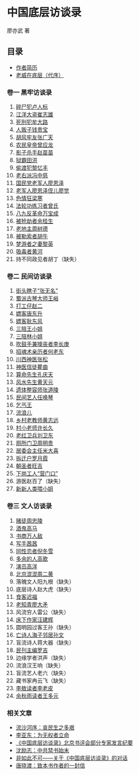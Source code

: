 # 中国底层访谈录

廖亦武 著

## 目录

- [作者简历](/corpse-walker/author)
- [老威在底层（代序）](/corpse-walker/preface)

### 卷一 黑牢访谈录

1. [碎尸犯卢人标](/corpse-walker/s01/01-01)
2. [江洋大盗崔志雄](/corpse-walker/s01/01-02)
3. [死刑犯牟大路](/corpse-walker/s01/01-03)
4. [人贩子钱贵宝](/corpse-walker/s01/01-04)
5. [胡风牢友张广天](/corpse-walker/s01/01-05)
6. [农民皇帝曾应龙](/corpse-walker/s01/01-06)
7. [影子杀手赵苗苗](/corpse-walker/s01/01-07)
8. [狱霸田洪](/corpse-walker/s01/01-08)
9. [偷渡犯黎忆丰](/corpse-walker/s01/01-09)
10. [老右派冯中慈](/corpse-walker/s01/01-10)
11. [国民党老军人廖恩泽](/corpse-walker/s01/01-11)
12. [老军人廖恩泽侄儿廖觉](/corpse-walker/s01/01-12)
13. [色情狂梁寒](/corpse-walker/s01/01-13)
14. [法轮功练习者曾氏](/corpse-walker/s01/01-14)
15. [八九反革命万宝成](/corpse-walker/s01/01-15)
16. [被抢劫者余桂生](/corpse-walker/s01/01-16)
17. [老地主周树德](/corpse-walker/s01/01-17)
18. [被勒索者胡牛](/corpse-walker/s01/01-18)
19. [梦游者之妻黎英](/corpse-walker/s01/01-19)
20. [吸毒者黄河](/corpse-walker/s01/01-20)
21. 持不同政见者胡丁（缺失）

### 卷二 民间访谈录

1. [街头瞎子“张无名”](/corpse-walker/s02/02-01)
2. [蜀派古琴大师王峪](/corpse-walker/s02/02-02)
3. [打工仔赵二](/corpse-walker/s02/02-03)
4. [嫖客唐东升](/corpse-walker/s02/02-04)
5. [嫖客耿东风](/corpse-walker/s02/02-05)
6. [三陪王小姐](/corpse-walker/s02/02-06)
7. [三陪林小姐](/corpse-walker/s02/02-07)
8. [吹鼓手兼嚎丧者李长庚](/corpse-walker/s02/02-08)
9. [招魂术亲历者何老东](/corpse-walker/s02/02-09)
10. [川西神医张松](/corpse-walker/s02/02-10)
11. [神医信徒瞿曲](/corpse-walker/s02/02-11)
12. [算命先生孔庆天](/corpse-walker/s02/02-12)
13. [风水先生黄天元](/corpse-walker/s02/02-13)
14. [遗体整容师张道陵](/corpse-walker/s02/02-14)
15. [民间艺人任唤琴](/corpse-walker/s02/02-15)
16. [乞丐王](/corpse-walker/s02/02-16)
17. [流浪儿](/corpse-walker/s02/02-17)
18. [乡村老教师黄志远](/corpse-walker/s02/02-18)
19. [村小老师许长久](/corpse-walker/s02/02-19)
20. [老红卫兵刘卫东](/corpse-walker/s02/02-20)
21. [厕所门卫周明贵](/corpse-walker/s02/02-21)
22. [居委会主任米大喜](/corpse-walker/s02/02-22)
23. [拆迁户罗月霞](/corpse-walker/s02/02-23)
24. [朝圣者旺吉](/corpse-walker/s02/02-24)
25. [下岗工人“营门口”](/corpse-walker/s02/02-25)
26. 游医赵百了（缺失）
27. [新新人类喂小姐](/corpse-walker/s02/02-27)

### 卷三 文人访谈录

1. [赌徒周忠陵](/corpse-walker/s03/03-01)
2. [酒鬼高马](/corpse-walker/s03/03-02)
3. [书商万人敌](/corpse-walker/s03/03-03)
4. [写手茜茜](/corpse-walker/s03/03-04)
5. [同性恋者倪冬雪](/corpse-walker/s03/03-05)
6. [多余的人高歌](/corpse-walker/s03/03-06)
7. [演员高洋](/corpse-walker/s03/03-07)
8. [北京混混周二黄](/corpse-walker/s03/03-08)
9. 落魄文人阳九根（缺失）
10. 底层诗人赵大虎（缺失）
11. [食客迟福](/corpse-walker/s03/03-11)
12. [老知青廖大矛](/corpse-walker/s03/03-12)
13. 风流穷人雷公（缺失）
14. [床下作家汪建辉](/corpse-walker/s03/03-14)
15. 圆明园过客王孙（缺失）
16. [亡诗人海子邻居孙文](/corpse-walker/s03/03-16)
17. 盲流诗人蒋大器（缺失）
18. [民刊主编罗吉](/corpse-walker/s03/03-18)
19. 边缘学者洪声（缺失）
20. 流浪汉王响（缺失）
21. 盲流艺人老六（缺失）
22. 藏书家冉云飞（缺失）
23. [李敖读者李老皮](/corpse-walker/s03/03-23)
24. [余秋雨读者王多元](/corpse-walker/s03/03-24)

### 相关文章

- [流沙河序：哀民生之多艰](/corpse-walker/articles/liushahe)
- [李亚东：为无权者立命](/corpse-walker/articles/liyadong)
- [《中国底层访谈录》北京书评会部分专家发言纪要](/corpse-walker/articles/book-review)
- [沈励志：中共禁书始末](/corpse-walker/articles/shenlizhi)
- [非如此不可——关于《中国底层访谈录》的对话](/corpse-walker/articles/luyuegang)
- [唐晓渡：致本书作者的一封信](/corpse-walker/articles/tangxiaodu)
